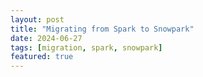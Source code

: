```yaml
---
layout: post
title: "Migrating from Spark to Snowpark"
date: 2024-06-27
tags: [migration, spark, snowpark]
featured: true
---
```


